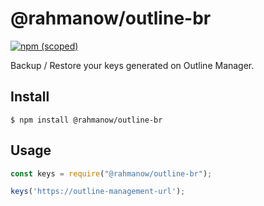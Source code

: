 # @rahmanow/outline-br

[![npm (scoped)](https://img.shields.io/badge/npm-8.1.2-green.svg)](https://www.npmjs.com/package/@rahmanow/outline-keys-generator)

Backup / Restore your keys generated on Outline Manager.

## Install

```
$ npm install @rahmanow/outline-br
```

## Usage

```js
const keys = require("@rahmanow/outline-br");

keys('https://outline-management-url');
